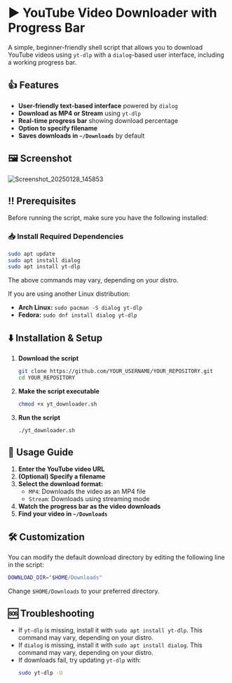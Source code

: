 # ▶️ YouTube Video Downloader with Progress Bar

A simple, beginner-friendly shell script that allows you to download YouTube videos using `yt-dlp` with a `dialog`-based user interface, including a working progress bar.

## 👍 Features
- **User-friendly text-based interface** powered by `dialog`
- **Download as MP4 or Stream** using `yt-dlp`
- **Real-time progress bar** showing download percentage
- **Option to specify filename**
- **Saves downloads in `~/Downloads`** by default

## 🖼️ Screenshot
![Screenshot_20250128_145853](https://github.com/user-attachments/assets/ad636e15-f54d-4fed-9d9c-5c81038e9f59)

## ‼️ Prerequisites
Before running the script, make sure you have the following installed:

### 📥 Install Required Dependencies
```bash
sudo apt update
sudo apt install dialog
sudo apt install yt-dlp
```
The above commands may vary, depending on your distro.

If you are using another Linux distribution:
- **Arch Linux:** `sudo pacman -S dialog yt-dlp`
- **Fedora:** `sudo dnf install dialog yt-dlp`

## ⬇️ Installation & Setup
1. **Download the script**
   ```bash
   git clone https://github.com/YOUR_USERNAME/YOUR_REPOSITORY.git
   cd YOUR_REPOSITORY
   ```

2. **Make the script executable**
   ```bash
   chmod +x yt_downloader.sh
   ```

3. **Run the script**
   ```bash
   ./yt_downloader.sh
   ```

## 📖 Usage Guide
1. **Enter the YouTube video URL**
2. **(Optional) Specify a filename**
3. **Select the download format:**
   - `MP4`: Downloads the video as an MP4 file
   - `Stream`: Downloads using streaming mode
4. **Watch the progress bar as the video downloads**
5. **Find your video in `~/Downloads`**

## 🛠 Customization
You can modify the default download directory by editing the following line in the script:
```bash
DOWNLOAD_DIR="$HOME/Downloads"
```
Change `$HOME/Downloads` to your preferred directory.

## 🆘 Troubleshooting
- If `yt-dlp` is missing, install it with `sudo apt install yt-dlp`. This command may vary, depending on your distro.
- If `dialog` is missing, install it with `sudo apt install dialog`. This command may vary, depending on your distro.
- If downloads fail, try updating `yt-dlp` with:
  ```bash
  sudo yt-dlp -U
